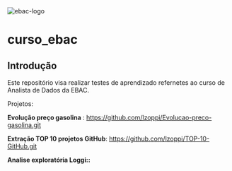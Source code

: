 <img src="https://raw.githubusercontent.com/andre-marcos-perez/ebac-course-utils/main/media/logo/newebac_logo_black_half.png" alt="ebac-logo">

# **curso_ebac**

## Introdução

Este repositório visa realizar testes de aprendizado refernetes ao curso de Analista de Dados da EBAC.

Projetos:

**Evolução preço gasolina** : https://github.com/lzoppi/Evolucao-preco-gasolina.git

**Extração TOP 10 projetos GitHub**: https://github.com/lzoppi/TOP-10-GitHub.git

**Analise exploratória Loggi::** 





